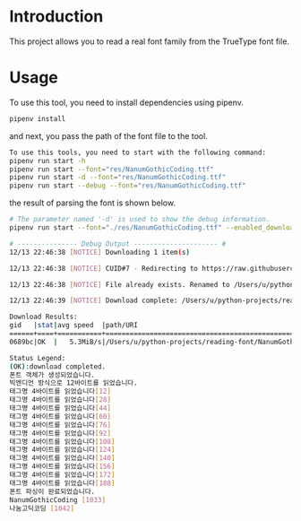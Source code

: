 # Introduction

This project allows you to read a real font family from the TrueType font file.

# Usage

To use this tool, you need to install dependencies using pipenv.

```sh
pipenv install
```

and next, you pass the path of the font file to the tool.

```sh
To use this tools, you need to start with the following command:
pipenv run start -h
pipenv run start --font="res/NanumGothicCoding.ttf"
pipenv run start -d --font="res/NanumGothicCoding.ttf"
pipenv run start --debug --font="res/NanumGothicCoding.ttf"
```

the result of parsing the font is shown below.

```sh
# The parameter named '-d' is used to show the debug information.
pipenv run start --font="./res/NanumGothicCoding.ttf" --enabled_download --url="https://github.com/biud436/font-parser/raw/main/res/NanumGothicCoding.ttf"

# --------------- Debug Output --------------------- #
12/13 22:46:38 [NOTICE] Downloading 1 item(s)

12/13 22:46:38 [NOTICE] CUID#7 - Redirecting to https://raw.githubusercontent.com/biud436/font-parser/main/res/NanumGothicCoding.ttf

12/13 22:46:38 [NOTICE] File already exists. Renamed to /Users/u/python-projects/reading-font/NanumGothicCoding.1.ttf.

12/13 22:46:39 [NOTICE] Download complete: /Users/u/python-projects/reading-font/NanumGothicCoding.1.ttf

Download Results:
gid   |stat|avg speed  |path/URI
======+====+===========+=======================================================
0689bc|OK  |   5.3MiB/s|/Users/u/python-projects/reading-font/NanumGothicCoding.1.ttf

Status Legend:
(OK):download completed.
폰트 객체가 생성되었습니다.
빅엔디언 방식으로 12바이트를 읽었습니다.
태그명 4바이트를 읽었습니다[12]
태그명 4바이트를 읽었습니다[28]
태그명 4바이트를 읽었습니다[44]
태그명 4바이트를 읽었습니다[60]
태그명 4바이트를 읽었습니다[76]
태그명 4바이트를 읽었습니다[92]
태그명 4바이트를 읽었습니다[108]
태그명 4바이트를 읽었습니다[124]
태그명 4바이트를 읽었습니다[140]
태그명 4바이트를 읽었습니다[156]
태그명 4바이트를 읽었습니다[172]
태그명 4바이트를 읽었습니다[188]
폰트 파싱이 완료되었습니다.
NanumGothicCoding [1033]
나눔고딕코딩 [1042]
```

